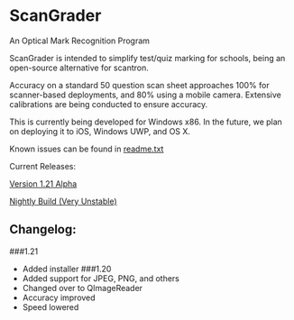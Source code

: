 # ScanGrader
An Optical Mark Recognition Program

ScanGrader is intended to simplify test/quiz marking for schools, being an open-source alternative for scantron.

Accuracy on a standard 50 question scan sheet approaches 100% for scanner-based deployments, and 80% using a mobile camera. Extensive calibrations are being conducted to ensure accuracy.

This is currently being developed for Windows x86.
In the future, we plan on deploying it to iOS, Windows UWP, and OS X.

Known issues can be found in [readme.txt](https://github.com/DavidLu1997/ZopperScanAPI/blob/qtGui/readme.txt)

Current Releases:

[Version 1.21 Alpha](https://github.com/DavidLu1997/ZopperScanAPI/releases/tag/1.21)

[Nightly Build (Very Unstable)](https://github.com/DavidLu1997/ScanGrader/blob/qtGui/ScanGraderSetup.msi)

## Changelog:
###1.21
- Added installer 
###1.20
- Added support for JPEG, PNG, and others
- Changed over to QImageReader
- Accuracy improved
- Speed lowered
